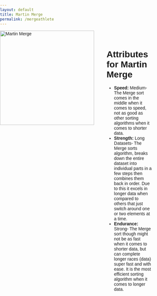```yaml
---
layout: default
title: Martin Merge
permalink: /mergeathlete
---
```

<html lang="en">
<head>
    <meta charset="UTF-8">
    <meta name="viewport" content="width=device-width, initial-scale=1.0">
    <title>Martin Merge</title>
    <style>
        body {
            font-family: Arial, sans-serif;
            margin: 0;
            padding: 0;
        }
        #container {
            display: flex;
            justify-content: flex-start;
            align-items: flex-start;
        }
        #image {
            width: 300px; /* Adjust the width as needed */
            height: auto;
            margin-right: 20px;
        }
        #attributes {
            width: 50%; /* Adjust the width as needed */
            padding: 20px;
            box-sizing: border-box;
        }
    </style>
</head>
<body>


<div id="container">
    <img id="image" src="https://github.com/Code-Demons/miniproject/assets/40652645/245c81fd-0ccd-4a52-acee-af09a34baaad" alt="Martin Merge">
    <div id="attributes">
        <h1>Attributes for Martin Merge</h1>
        <ul>
            <li><b>Speed:</b> Medium- The Merge sort comes in the middle when it comes to speed, not as good as other sorting algorithms when it comes to shorter data.</li>
            <li><b>Strength:</b> Long Datasets- The Merge sorts algorithm, breaks down the entire dataset into individual parts in a few steps then combines them back in order. Due to this it excels in longer data when compared to others that just switch around one or two elements at a time.</li>
            <li><b>Endurance:</b> Strong- The Merge sort though might not be as fast when it comes to shorter data, but can complete longer races (data) super fast and with ease. It is the most efficient sorting algorithm when it comes to longer data.</li>
        </ul>
    </div>
</div>

</body>
</html>